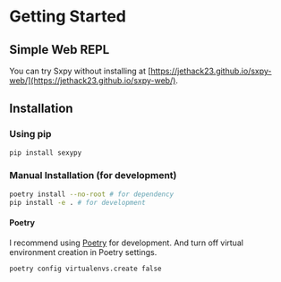 # Getting Started
## Simple Web REPL
You can try Sxpy without installing at
[https://jethack23.github.io/sxpy-web/](https://jethack23.github.io/sxpy-web/).
## Installation
### Using pip
```bash
pip install sexypy
```
### Manual Installation (for development)
```bash
poetry install --no-root # for dependency
pip install -e . # for development
```
#### Poetry
I recommend using [Poetry](https://python-poetry.org/) for development.
And turn off virtual environment creation in Poetry settings.
```bash
poetry config virtualenvs.create false
```